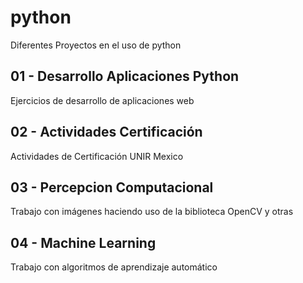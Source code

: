 # python
Diferentes Proyectos en el uso de python

## 01 - Desarrollo Aplicaciones Python
Ejercicios de desarrollo de aplicaciones web

## 02 - Actividades Certificación
Actividades de Certificación UNIR Mexico

## 03 - Percepcion Computacional
Trabajo con imágenes haciendo uso de la biblioteca OpenCV y otras

## 04 - Machine Learning
Trabajo con algoritmos de aprendizaje automático